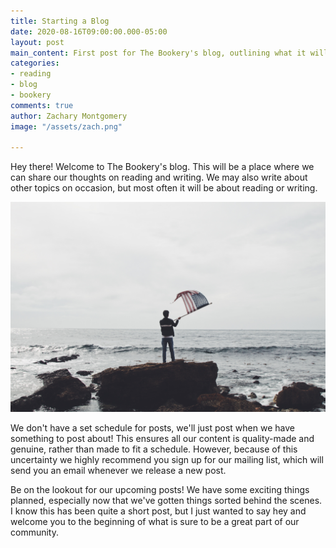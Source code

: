 ```yaml
---
title: Starting a Blog
date: 2020-08-16T09:00:00.000-05:00
layout: post
main_content: First post for The Bookery's blog, outlining what it will be used for.
categories:
- reading
- blog
- bookery
comments: true
author: Zachary Montgomery
image: "/assets/zach.png"

---
```

Hey there! Welcome to The Bookery's blog. This will be a place where we can share our thoughts on reading and writing. We may also write about other topics on occasion, but most often it will be about reading or writing.

![](/uploads/matthew-gonzalez-qvbpxygzzwg-unsplash.jpg)

We don't have a set schedule for posts, we'll just post when we have something to post about! This ensures all our content is quality-made and genuine, rather than made to fit a schedule. However, because of this uncertainty we highly recommend you sign up for our mailing list, which will send you an email whenever we release a new post.

Be on the lookout for our upcoming posts! We have some exciting things planned, especially now that we've gotten things sorted behind the scenes. I know this has been quite a short post, but I just wanted to say hey and welcome you to the beginning of what is sure to be a great part of our community.